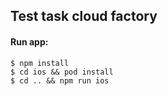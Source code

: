 ## Test task cloud factory ##

#### Run app: ####

```
$ npm install
$ cd ios && pod install 
$ cd .. && npm run ios
```